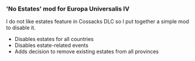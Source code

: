 ### 'No Estates' mod for Europa Universalis IV

I do not like estates feature in Cossacks DLC so I put together a simple mod to disable it.

* Disables estates for all countries
* Disables estate-related events
* Adds decision to remove existing estates from all provinces
